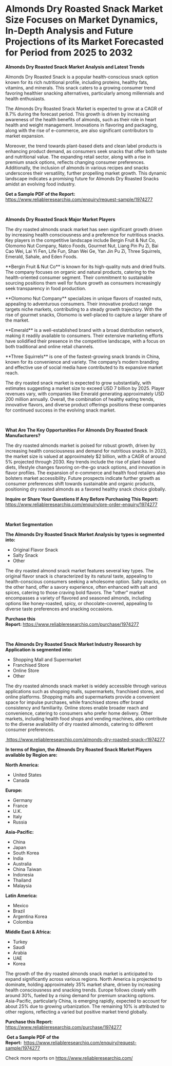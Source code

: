 <p><h1>Almonds Dry Roasted Snack Market Size Focuses on Market Dynamics, In-Depth Analysis and Future Projections of its Market Forecasted for Period from 2025 to 2032</h1></p><p><strong>Almonds Dry Roasted Snack Market Analysis and Latest Trends</strong></p>
<p><p>Almonds Dry Roasted Snack is a popular health-conscious snack option known for its rich nutritional profile, including proteins, healthy fats, vitamins, and minerals. This snack caters to a growing consumer trend favoring healthier snacking alternatives, particularly among millennials and health enthusiasts.</p><p>The Almonds Dry Roasted Snack Market is expected to grow at a CAGR of 8.7% during the forecast period. This growth is driven by increasing awareness of the health benefits of almonds, such as their role in heart health and weight management. Innovations in flavoring and packaging, along with the rise of e-commerce, are also significant contributors to market expansion. </p><p>Moreover, the trend towards plant-based diets and clean label products is enhancing product demand, as consumers seek snacks that offer both taste and nutritional value. The expanding retail sector, along with a rise in premium snack options, reflects changing consumer preferences. Additionally, the inclusion of almonds in various recipes and snacks underscores their versatility, further propelling market growth. This dynamic landscape indicates a promising future for Almonds Dry Roasted Snacks amidst an evolving food industry.</p></p>
<p><strong>Get a Sample PDF of the Report:&nbsp;</strong> <a href="https://www.reliableresearchiq.com/enquiry/request-sample/1974277?utm_campaign=2132&utm_medium=2&utm_source=Github&utm_content=ia&utm_term=15022025&utm_id=almonds-dry-roasted-snack">https://www.reliableresearchiq.com/enquiry/request-sample/1974277</a></p>
<p>&nbsp;</p>
<p><strong>Almonds Dry Roasted Snack Major Market Players</strong></p>
<p><p>The dry roasted almonds snack market has seen significant growth driven by increasing health consciousness and a preference for nutritious snacks. Key players in the competitive landscape include Bergin Fruit & Nut Co, Olomomo Nut Company, Natco Foods, Gourmet Nut, Liang Pin Pu Zi, Bai Cao Wei, Lai Yi Fen, Life Fun, Shan Wei Ge, Yan Jin Pu Zi, Three Squirrels, Emerald, Sahale, and Eden Foods.</p><p>**Bergin Fruit & Nut Co** is known for its high-quality nuts and dried fruits. The company focuses on organic and natural products, catering to the health-oriented consumer segment. Their commitment to sustainable sourcing positions them well for future growth as consumers increasingly seek transparency in food production.</p><p>**Olomomo Nut Company** specializes in unique flavors of roasted nuts, appealing to adventurous consumers. Their innovative product range targets niche markets, contributing to a steady growth trajectory. With the rise of gourmet snacks, Olomomo is well-placed to capture a larger share of the market.</p><p>**Emerald** is a well-established brand with a broad distribution network, making it readily available to consumers. Their extensive marketing efforts have solidified their presence in the competitive landscape, with a focus on both traditional and online retail channels. </p><p>**Three Squirrels** is one of the fastest-growing snack brands in China, known for its convenience and variety. The company’s modern branding and effective use of social media have contributed to its expansive market reach.</p><p>The dry roasted snack market is expected to grow substantially, with estimates suggesting a market size to exceed USD 7 billion by 2025. Player revenues vary, with companies like Emerald generating approximately USD 200 million annually. Overall, the combination of healthy eating trends, innovative flavors, and diverse product offerings positions these companies for continued success in the evolving snack market.</p></p>
<p>&nbsp;</p>
<p><strong>What Are The Key Opportunities For Almonds Dry Roasted Snack Manufacturers?</strong></p>
<p><p>The dry roasted almonds market is poised for robust growth, driven by increasing health consciousness and demand for nutritious snacks. In 2023, the market size is valued at approximately $2 billion, with a CAGR of around 5% projected through 2030. Key trends include the rise of plant-based diets, lifestyle changes favoring on-the-go snack options, and innovation in flavor profiles. The expansion of e-commerce and health food retailers also bolsters market accessibility. Future prospects indicate further growth as consumer preferences shift towards sustainable and organic products, positioning dry roasted almonds as a favored healthy snack choice globally.</p></p>
<p><strong>Inquire or Share Your Questions If Any Before Purchasing This Report:</strong> <a href="https://www.reliableresearchiq.com/enquiry/pre-order-enquiry/1974277?utm_campaign=2132&utm_medium=2&utm_source=Github&utm_content=ia&utm_term=15022025&utm_id=almonds-dry-roasted-snack">https://www.reliableresearchiq.com/enquiry/pre-order-enquiry/1974277</a></p>
<p>&nbsp;</p>
<p><strong>Market Segmentation</strong></p>
<p><strong>The Almonds Dry Roasted Snack Market Analysis by types is segmented into:</strong></p>
<p><ul><li>Original Flavor Snack</li><li>Salty Snack</li><li>Other</li></ul></p>
<p><p>The dry roasted almond snack market features several key types. The original flavor snack is characterized by its natural taste, appealing to health-conscious consumers seeking a wholesome option. Salty snacks, on the other hand, offer a savory experience, often enhanced with salt and spices, catering to those craving bold flavors. The "other" market encompasses a variety of flavored and seasoned almonds, including options like honey-roasted, spicy, or chocolate-covered, appealing to diverse taste preferences and snacking occasions.</p></p>
<p><strong>Purchase this Report:&nbsp;</strong><a href="https://www.reliableresearchiq.com/purchase/1974277?utm_campaign=2132&utm_medium=2&utm_source=Github&utm_content=ia&utm_term=15022025&utm_id=almonds-dry-roasted-snack">https://www.reliableresearchiq.com/purchase/1974277</a></p>
<p>&nbsp;</p>
<p><strong>The Almonds Dry Roasted Snack Market Industry Research by Application is segmented into:</strong></p>
<p><ul><li>Shopping Mall and Supermarket</li><li>Franchised Store</li><li>Online Store</li><li>Other</li></ul></p>
<p><p>The dry roasted almonds snack market is widely accessible through various applications such as shopping malls, supermarkets, franchised stores, and online platforms. Shopping malls and supermarkets provide a convenient space for impulse purchases, while franchised stores offer brand consistency and familiarity. Online stores enable broader reach and convenience, catering to consumers who prefer home delivery. Other markets, including health food shops and vending machines, also contribute to the diverse availability of dry roasted almonds, catering to different consumer preferences.</p></p>
<p><a href="https://www.reliableresearchiq.com/almonds-dry-roasted-snack-r1974277?utm_campaign=2132&utm_medium=2&utm_source=Github&utm_content=ia&utm_term=15022025&utm_id=almonds-dry-roasted-snack">&nbsp;https://www.reliableresearchiq.com/almonds-dry-roasted-snack-r1974277</a></p>
<p><strong>In terms of Region, the Almonds Dry Roasted Snack Market Players available by Region are:</strong></p>
<p>
    <p> <strong> North America: </strong>
        <ul>
            <li>United States</li>
            <li>Canada</li>
        </ul>
        </p> 
    <p> <strong> Europe: </strong>
        <ul>
            <li>Germany</li>
            <li>France</li>
            <li>U.K.</li>
            <li>Italy</li>
            <li>Russia</li>
        </ul>
        </p> 
    <p> <strong> Asia-Pacific: </strong>
        <ul>
            <li>China</li>
            <li>Japan</li>
            <li>South Korea</li>
            <li>India</li>
            <li>Australia</li>
            <li>China Taiwan</li>
            <li>Indonesia</li>
            <li>Thailand</li>
            <li>Malaysia</li>
        </ul>
        </p> 
    <p> <strong> Latin America: </strong>
        <ul>
            <li>Mexico</li>
            <li>Brazil</li>
            <li>Argentina Korea</li>
            <li>Colombia</li>
        </ul>
        </p> 
    <p> <strong> Middle East & Africa: </strong>
        <ul>
            <li>Turkey</li>
            <li>Saudi</li>
            <li>Arabia</li>
            <li>UAE</li>
            <li>Korea</li>
        </ul>
    </p>
    </p>
<p><p>The growth of the dry roasted almonds snack market is anticipated to expand significantly across various regions. North America is projected to dominate, holding approximately 35% market share, driven by increasing health consciousness and snacking trends. Europe follows closely with around 30%, fueled by a rising demand for premium snacking options. Asia-Pacific, particularly China, is emerging rapidly, expected to account for about 25% due to growing urbanization. The remaining 10% is attributed to other regions, reflecting a varied but positive market trend globally.</p></p>
<p><strong>Purchase this Report: </strong><a href="https://www.reliableresearchiq.com/purchase/1974277?utm_campaign=2132&utm_medium=2&utm_source=Github&utm_content=ia&utm_term=15022025&utm_id=almonds-dry-roasted-snack">https://www.reliableresearchiq.com/purchase/1974277</a></p>
<p>&nbsp;<strong>Get a Sample PDF of the Report:&nbsp;&nbsp;</strong><a href="https://www.reliableresearchiq.com/enquiry/request-sample/1974277?utm_campaign=2132&utm_medium=2&utm_source=Github&utm_content=ia&utm_term=15022025&utm_id=almonds-dry-roasted-snack">https://www.reliableresearchiq.com/enquiry/request-sample/1974277</a></p>
<p><strong></strong></p>
<p>Check more reports on <a href="https://www.reliableresearchiq.com/?utm_campaign=2132&utm_medium=2&utm_source=Github&utm_content=ia&utm_term=15022025&utm_id=almonds-dry-roasted-snack">https://www.reliableresearchiq.com/</a></p>